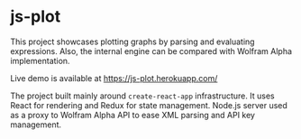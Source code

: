 # js-plot

This project showcases plotting graphs by parsing and evaluating expressions.
Also, the internal engine can be compared with Wolfram Alpha implementation.

Live demo is available at https://js-plot.herokuapp.com/

The project built mainly around `create-react-app` infrastructure.
It uses React for rendering and Redux for state management.
Node.js server used as a proxy to Wolfram Alpha API to ease XML parsing and API key management.
